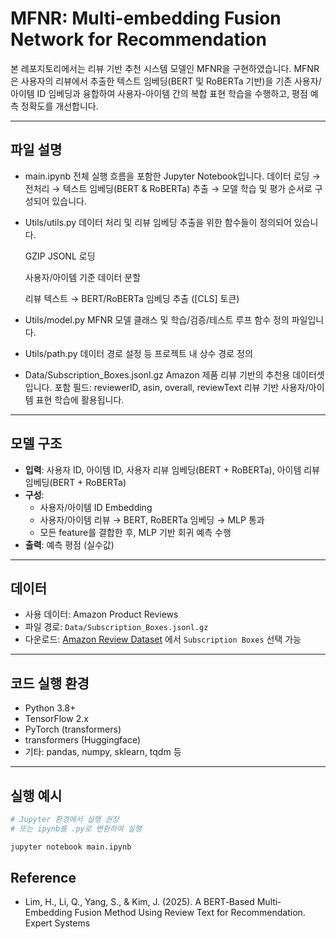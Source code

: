 # MFNR: Multi-embedding Fusion Network for Recommendation

본 레포지토리에서는 리뷰 기반 추천 시스템 모델인 MFNR을 구현하였습니다. 
MFNR은 사용자의 리뷰에서 추출한 텍스트 임베딩(BERT 및 RoBERTa 기반)을 기존 사용자/아이템 ID 임베딩과 융합하여 사용자-아이템 간의 복합 표현 학습을 수행하고, 평점 예측 정확도를 개선합니다.

---

## 파일 설명

- main.ipynb
  전체 실행 흐름을 포함한 Jupyter Notebook입니다.
  데이터 로딩 → 전처리 → 텍스트 임베딩(BERT & RoBERTa) 추출 → 모델 학습 및 평가 순서로 구성되어 있습니다.

- Utils/utils.py
  데이터 처리 및 리뷰 임베딩 추출을 위한 함수들이 정의되어 있습니다.

  GZIP JSONL 로딩

  사용자/아이템 기준 데이터 분할

  리뷰 텍스트 → BERT/RoBERTa 임베딩 추출 ([CLS] 토큰)

- Utils/model.py
  MFNR 모델 클래스 및 학습/검증/테스트 루프 함수 정의 파일입니다.

- Utils/path.py
  데이터 경로 설정 등 프로젝트 내 상수 경로 정의

- Data/Subscription_Boxes.jsonl.gz
  Amazon 제품 리뷰 기반의 추천용 데이터셋입니다.
  포함 필드: reviewerID, asin, overall, reviewText
  리뷰 기반 사용자/아이템 표현 학습에 활용됩니다.

---

## 모델 구조

- **입력**: 사용자 ID, 아이템 ID, 사용자 리뷰 임베딩(BERT + RoBERTa), 아이템 리뷰 임베딩(BERT + RoBERTa)
- **구성**:
  - 사용자/아이템 ID Embedding
  - 사용자/아이템 리뷰 → BERT, RoBERTa 임베딩 → MLP 통과
  - 모든 feature를 결합한 후, MLP 기반 회귀 예측 수행
- **출력**: 예측 평점 (실수값)

---

## 데이터

- 사용 데이터: Amazon Product Reviews  
- 파일 경로: `Data/Subscription_Boxes.jsonl.gz`
- 다운로드: [Amazon Review Dataset](https://amazon-reviews-2023.github.io/) 에서 `Subscription Boxes` 선택 가능

---

## 코드 실행 환경

- Python 3.8+
- TensorFlow 2.x
- PyTorch (transformers)
- transformers (Huggingface)
- 기타: pandas, numpy, sklearn, tqdm 등

---

## 실행 예시

```bash
# Jupyter 환경에서 실행 권장
# 또는 ipynb를 .py로 변환하여 실행

jupyter notebook main.ipynb
```


## Reference

- Lim, H., Li, Q., Yang, S., & Kim, J. (2025). A BERT‐Based Multi‐Embedding Fusion Method Using Review Text for Recommendation. Expert Systems
